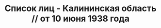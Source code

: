 ---
title: Список лиц - Калининская область // от 10 июня 1938 года
description: РГАСПИ, ф.17, т.9, оп.171, дело 417, лист 118
images:
- /disk/pictures/v09/17-171-417-118.jpg
- /disk/pictures/v09/17-171-417-119.jpg
- /disk/pictures/v09/17-171-417-120.jpg
- /disk/pictures/v09/17-171-417-121.jpg
---